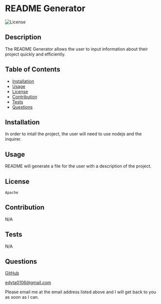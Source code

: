 # README Generator

![License](https://img.shields.io/badge/license-Apache-blue)

## Description

The README Generator allows the user to input information about their project quickly and efficiently.

## Table of Contents

- [Installation](#installation)
- [Usage](#usage)
- [License](#license)
- [Contribution](#contribution)
- [Tests](#tests)
- [Questions](#questions)

## Installation

In order to intall the project, the user will need to use nodejs and the inquirer.

## Usage

README will generate a file for the user with a description of the project.

## License

    Apache

## Contribution

N/A

## Tests

N/A

## Questions

[GitHub](https://github.com/edyta0106)

edyta0106@gmail.com

Please email me at the email address listed above and I will get back to you as soon as I can.
